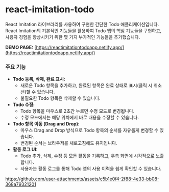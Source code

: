 # react-imitation-todo

React Imitation 라이브러리를 사용하여 구현한 간단한 Todo 애플리케이션입니다. React Imitation의 기본적인 기능들을 활용하여 Todo 앱의 핵심 기능들을 구현하고, 사용자 경험을 향상시키기 위한 몇 가지 부가적인 기능들을 추가했습니다.

**DEMO PAGE:** [https://reactimitationtodoapp.netlify.app/](https://reactimitationtodoapp.netlify.app/)

### 주요 기능

*   **Todo 등록, 삭제, 완료 표시:**
    *   새로운 Todo 항목을 추가하고, 완료된 항목은 완료 상태로 표시(클릭 시 취소선)할 수 있습니다.
    *   불필요한 Todo 항목은 삭제할 수 있습니다.
*   **Todo 수정:**
    *   Todo 항목을 마우스로 2초간 누르면 수정 모드로 변경됩니다.
    *   수정 모드에서는 해당 위치에서 바로 내용을 수정할 수 있습니다.
*   **Todo 항목 이동 (Drag and Drop):**
    *   마우스 Drag and Drop 방식으로 Todo 항목의 순서를 자유롭게 변경할 수 있습니다.
    *   변경된 순서는 브라우저를 새로고침해도 유지됩니다.
*   **활동 로그 UI:**
    *   Todo 추가, 삭제, 수정 등 모든 활동을 기록하고, 우측 화면에 시각적으로 노출합니다.
    *   사용자는 활동 로그를 통해 Todo 앱의 사용 이력을 쉽게 확인할 수 있습니다.


https://github.com/user-attachments/assets/c5b1e0f4-2f88-4e33-bb08-368a79321201


